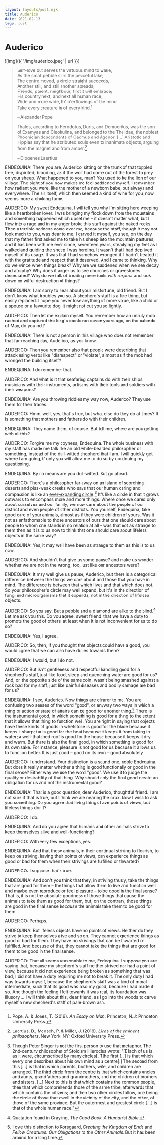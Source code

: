 ```yaml
---
layout: layouts/post.njk
title: Auderico
date: 2021-02-13
tags: post
---
```


# Auderico

![img]({{ '/img/auderico.jpeg' | url }})

> Self-love but serves the virtuous mind to wake,  
> As the small pebble stirs the peaceful lake;  
> The centre moved, a circle straight succeeds,  
> Another still, and still another spreads;  
> Friends, parent, neighbour, first it will embrace;  
> His country next; and next all human race;  
> Wide and more wide, th' o'erflowings of the mind  
> Take every creature in of every kind.[^1]
>
> – Alexander Pope
>
> Thales, according to Herodotus, Duris, and Democritus, was the son of Examyas and Cleobulina, and belonged to the Thelidae, the noblest Phoenician descendants of Cadmus and Agenor. [...] Aristotle and Hippias say that he attributed souls even to inanimate objects, arguing from the magnet and from amber.[^2]
>
> – Diogenes Laertius

ENDEQUINA: There you are, Auderico, sitting on the trunk of that toppled tree, dispirited, brooding, as if the wolf had come out of the forest to prey on your sheep. What happened to you, man? You used to be the lion of our village. The sight of you now makes me feel saddened myself. I remember how radiant you were, like the mother of a newborn babe, but always and everywhere. The air itself, which then seemed a kind of wine for you, now seems more a choking fume.

AUDERICO: My sweet Endequina, I will tell you why I'm sitting here weeping like a heartbroken lover. I was bringing my flock down from the mountains and something happened which upset me – it doesn't matter what, but I flew into a rage and in my anger broke this staff against the naked rocks. Then a terrible sadness came over me, because the staff, though it may not look much to you, was dear to me. I carved it myself, you see, on the day that my father first asked me to take his sheep into the mountain pastures; and it has been with me ever since, seventeen years, steadying my feet as I walked and guiding the sheep I was herding. It wasn't that I had deprived myself of its usage. It was that I had somehow wronged it. I hadn't treated it with the gratitude and respect that it deserved. And I came to thinking. Why do we wince when things break? Why are we saddened when we see decay and atrophy? Why does it anger us to see churches or gravestones desecrated? Why do we talk of treating mere tools _with respect_ and look down on wilful destruction of things?

ENDEQUINA: I am sorry to hear about your misfortune, old friend. But I don't know what troubles you so. A shepherd's staff is a fine thing, but easily replaced. I hope you never lose anything of more value, like a child or a spouse or a favourite dog: it might not cut you so lightly.

AUDERICO: Then let me explain myself. You remember how an unruly mob rushed and captured the king's castle not seven years ago, on the calends of May, do you not?

ENDEQUINA: There is not a person in this village who does not remember that far-reaching day, Auderico, as you know.

AUDERICO: Then you remember also that people were describing that attack using verbs like "disrespect" or "violate", almost as if the mob had wronged the building itself?

ENDEQUINA: I do remember that.

AUDERICO: And what is it that seafaring captains do with their ships, musicians with their instruments, artisans with their tools and soldiers with their weapons?

ENDEQUINA: Are you throwing riddles my way now, Auderico? They use them for their trades.

AUDERICO: Hmm, well, yes, that's true, but what else do they do at times? It is something that mothers and fathers do with their children.

ENDEQUINA: They name them, of course. But tell me, where are you getting with all this?

AUDERICO: Forgive me my coyness, Endequina. The whole business with my staff has made me talk like an old white-bearded philosopher or something, instead of the dull-witted shepherd that I am. I will quickly get where I am going, if only you will allow me to do so by continuing my questioning.

ENDEQUINA: By no means are you dull-witted. But go ahead.

AUDERICO: There's a philosopher far away on an island of scorching deserts and piss-weak creeks who says that our human caring and compassion is like an [ever-expanding circle](https://en.wikipedia.org/wiki/The_Expanding_Circle).[^3] It's like a circle in that it grows outwards to encompass more and more things. Where once we cared only about ourselves and our family, we now care about the people of our district and even people of other districts. You yourself, Endequina, take good care of your animals, almost as if they were children of yours. Was it not as unfathomable to those ancestors of ours that one should care about people to whom one stands in no relation at all – was that not as strange to them then as it is to us now to think that one should care about lifeless objects in the same way?

ENDEQUINA: Yes, it may well have been as strange to them as this is to us now.

AUDERICO: And shouldn't that give us some pause? and make us wonder whether we are not in the wrong, too, just like our ancestors were?

ENDEQUINA: It may well give us pause, Auderico, but there is a categorical difference between the things we care about and those that you have in mind. The difference is between that which lives and that which does not. So your philosopher's circle may well expand, but it's in the direction of fungi and microorganisms that it expands, not in the direction of lifeless objects.

AUDERICO: So you say. But a pebble and a diamond are alike to the blind.[^4] Let me ask you this. Do you agree, sweet friend, that we have a duty to promote the good of others, at least when it is not inconvenient for us to do so?

ENDEQUINA: Yes, I agree.

AUDERICO: So, then, if you thought that objects could have a good, you would agree that we can also have duties towards them?

ENDEQUINA: I would, but I do not.

AUDERICO: But isn't gentleness and respectful handling good for a shepherd's staff, just like food, sleep and quenching water are good for us? And, on the opposite side of the same coin, wasn't being smashed against a rock bad for my staff, just like painful diseases and bodily damage are bad for us?

ENDEQUINA: I see, Auderico. Now things are clearer to me. You are confusing two senses of the word "good", or anyway two ways in which a thing or action or state of affairs can be good for another thing.[^5] There is the instrumental good, in which something is good for a thing to the extent that it allows that thing to function well. You are right in saying that objects have these kinds of goods: a whetstone is good for the blade because it keeps it sharp; tar is good for the boat because it keeps it from taking in water; a well-thatched roof is good for the house because it keeps it dry and warm. But there is also the final good, in which something is good for its own sake. For instance, pleasure is not good for us because it allows us to function better. It is just good – good on its own – good absolutely.

AUDERICO: I understand. Your distinction is a sound one, noble Endequina. But does it really matter whether a thing is good functionally or good in the final sense? Either way we use the word "good". We use it to judge the quality or desirability of that thing. Why should only the final good create an obligation for us and not the instrumental good?

ENDEQUINA: That is a good question, dear Auderico, thoughtful friend. I am not sure if that is true, but I think we are nearing the crux. Now I wish to ask you something. Do you agree that living things have points of views, but lifeless things don't?

AUDERICO: I do.

ENDEQUINA: And do you agree that humans and other animals strive to keep themselves alive and well-functioning?

AUDERICO: With very few exceptions, yes.

ENDEQUINA: And that these animals, in their continual striving to flourish, to keep on striving, having their points of views, can experience things as good or bad for them when their strivings are fulfilled or thwarted?

AUDERICO: I suppose that's true.

ENDEQUINA: And don't you think that they, in striving thusly, take the things that are good for them – the things that allow them to live and function well and maybe even reproduce or feel pleasure – to be good in the final sense? That is, it is not the absolute goodness of those things that cause the animals to take them as good for them, but, on the contrary, those things are good in the final sense _because_ the animals take them to be good for them.

AUDERICO: Perhaps.

ENDEQUINA: But lifeless objects have no points of views. Neither do they strive to keep themselves alive and so on. They cannot experience things as good or bad for them. They have no strivings that can be thwarted or fulfilled. And because of that, they cannot take the things that are good for them to be good in the final sense.

AUDERICO: That all seems reasonable to me, Endequina. I suppose you are saying that, because my shepherd's staff neither strived nor had a point of view, because it did not experience being broken as something that was bad, I did not have a duty requiring me not to break it. The only duty I had was towards myself, because the shepherd's staff was a kind of moral intermediate, such that its good was also my good, because I had made it so. And though the feeling I felt towards it was real, its foundation was illusory ... I will think about this, dear friend, as I go into the woods to carve myself a new shepherd's staff of pale-brown ash.

[^1]: Pope, A. & Jones, T. (2016). _An Essay on Man_. Princeton, N.J: Princeton University Press.
[^2]: Laertius, D., Mensch, P. & Miller, J. (2018). _Lives of the eminent philosophers_. New York, NY: Oxford University Press.
[^4]: Quotation found in Grayling, _The Good Book: A Humanist Bible_.
[^5]: I owe this distinction to Korsgaard, _Creating the Kingdom of Ends_ and _Fellow Creatures: Our Obligations to the Other Animals_. But it has been around for a long time.
[^3]: Though Peter Singer is not the first person to use that metaphor. The 2nd-century philosopher of Stoicism Hierocles [wrote](https://en.wikisource.org/wiki/Political_fragments_of_Archytas_and_other_ancient_Pythagoreans/How_we_ought_to_conduct_ourselves_towards_our_kindred): "[E]ach of us is, as it were, circumscribed by many circles[. T]he first [...] is that which every one describes about his own mind as a centre[.] The second from this [...] is that in which parents, brothers, wife, and children are arranged. The third circle from the centre is that which contains uncles and aunts, grandfathers and grandmothers, and the children of brothers and sisters. [...] Next to this is that which contains the common people, then that which comprehends those of the same tribe, afterwards that which contains the citizens; and then two other circles follow, one being the circle of those that dwell in the vicinity of the city, and the other, of those of the same province. But the outermost and greatest circle [...] is that of the whole human race."
